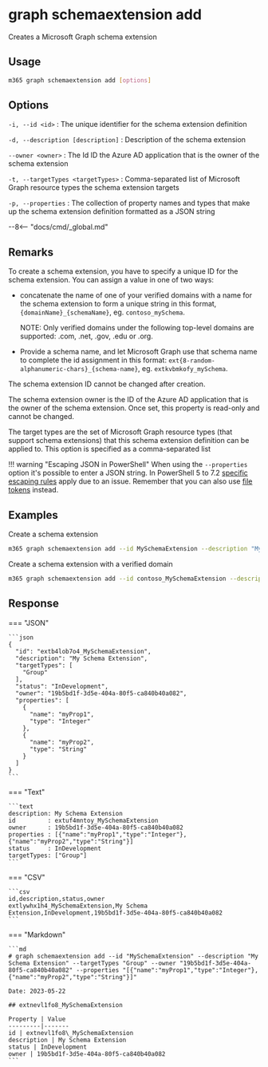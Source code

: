 # graph schemaextension add

Creates a Microsoft Graph schema extension

## Usage

```sh
m365 graph schemaextension add [options]
```

## Options

`-i, --id <id>`
: The unique identifier for the schema extension definition

`-d, --description [description]`
: Description of the schema extension

`--owner <owner>`
: The Id ID the Azure AD application that is the owner of the schema extension

`-t, --targetTypes <targetTypes>`
: Comma-separated list of Microsoft Graph resource types the schema extension targets

`-p, --properties`
: The collection of property names and types that make up the schema extension definition formatted as a JSON string

--8<-- "docs/cmd/_global.md"

## Remarks

To create a schema extension, you have to specify a unique ID for the schema extension. You can assign a value in one of two ways:

- concatenate the name of one of your verified domains with a name for the schema extension to form a unique string in this format, `{domainName}_{schemaName}`, eg. `contoso_mySchema`.

    NOTE: Only verified domains under the following top-level domains are supported: .com, .net, .gov, .edu or .org.

- Provide a schema name, and let Microsoft Graph use that schema name to complete the id assignment in this format: `ext{8-random-alphanumeric-chars}_{schema-name}`, eg. `extkvbmkofy_mySchema`.

The schema extension ID cannot be changed after creation.

The schema extension owner is the ID of the Azure AD application that is the owner of the schema extension. Once set, this property is read-only and cannot be changed.

The target types are the set of Microsoft Graph resource types (that support schema extensions) that this schema extension definition can be applied to. This option is specified as a comma-separated list

!!! warning "Escaping JSON in PowerShell"
    When using the `--properties` option it's possible to enter a JSON string. In PowerShell 5 to 7.2 [specific escaping rules](./../../../user-guide/using-cli.md#escaping-double-quotes-in-powershell) apply due to an issue. Remember that you can also use [file tokens](./../../../user-guide/using-cli.md#passing-complex-content-into-cli-options) instead.

## Examples

Create a schema extension

```sh
m365 graph schemaextension add --id MySchemaExtension --description "My Schema Extension" --targetTypes Group --owner 62375ab9-6b52-47ed-826b-58e47e0e304b --properties '[{"name":"myProp1","type":"Integer"},{"name":"myProp2","type":"String"}]'
```

Create a schema extension with a verified domain

```sh
m365 graph schemaextension add --id contoso_MySchemaExtension --description "My Schema Extension" --targetTypes Group --owner 62375ab9-6b52-47ed-826b-58e47e0e304b --properties '[{"name":"myProp1","type":"Integer"},{"name":"myProp2","type":"String"}]'
```

## Response

=== "JSON"

    ```json
    {
      "id": "extb4lob7o4_MySchemaExtension",
      "description": "My Schema Extension",
      "targetTypes": [
        "Group"
      ],
      "status": "InDevelopment",
      "owner": "19b5bd1f-3d5e-404a-80f5-ca840b40a082",
      "properties": [
        {
          "name": "myProp1",
          "type": "Integer"
        },
        {
          "name": "myProp2",
          "type": "String"
        }
      ]
    }
    ```

=== "Text"

    ```text
    description: My Schema Extension
    id         : extuf4mntoy_MySchemaExtension
    owner      : 19b5bd1f-3d5e-404a-80f5-ca840b40a082
    properties : [{"name":"myProp1","type":"Integer"},{"name":"myProp2","type":"String"}]
    status     : InDevelopment
    targetTypes: ["Group"]
    ```

=== "CSV"

    ```csv
    id,description,status,owner
    extlywhx1h4_MySchemaExtension,My Schema Extension,InDevelopment,19b5bd1f-3d5e-404a-80f5-ca840b40a082
    ```

=== "Markdown"

    ```md
    # graph schemaextension add --id "MySchemaExtension" --description "My Schema Extension" --targetTypes "Group" --owner "19b5bd1f-3d5e-404a-80f5-ca840b40a082" --properties "[{"name":"myProp1","type":"Integer"},{"name":"myProp2","type":"String"}]"

    Date: 2023-05-22

    ## extnevl1fo8_MySchemaExtension

    Property | Value
    ---------|-------
    id | extnevl1fo8\_MySchemaExtension
    description | My Schema Extension
    status | InDevelopment
    owner | 19b5bd1f-3d5e-404a-80f5-ca840b40a082
    ```
